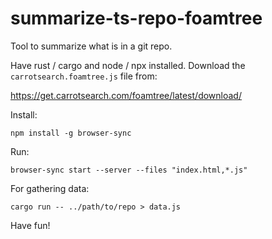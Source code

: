 # summarize-ts-repo-foamtree

Tool to summarize what is in a git repo.

Have rust / cargo and node / npx installed. Download the `carrotsearch.foamtree.js` file from:

https://get.carrotsearch.com/foamtree/latest/download/

Install:

    npm install -g browser-sync

Run:

    browser-sync start --server --files "index.html,*.js"

For gathering data:

    cargo run -- ../path/to/repo > data.js

Have fun!
